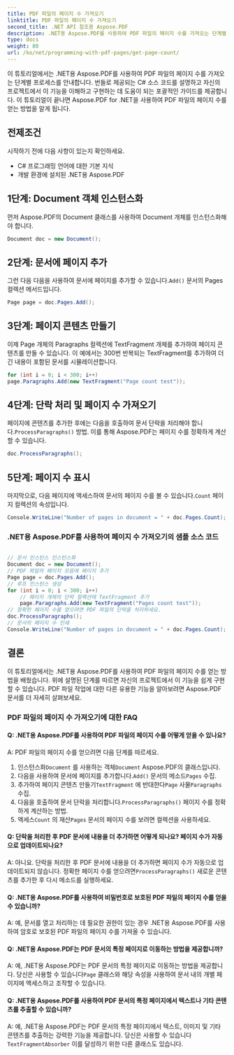 ```yaml
---
title: PDF 파일의 페이지 수 가져오기
linktitle: PDF 파일의 페이지 수 가져오기
second_title: .NET API 참조용 Aspose.PDF
description: .NET용 Aspose.PDF를 사용하여 PDF 파일의 페이지 수를 가져오는 단계별 가이드입니다. 프로젝트에서 쉽게 따라하고 구현할 수 있습니다.
type: docs
weight: 80
url: /ko/net/programming-with-pdf-pages/get-page-count/
---
```

이 튜토리얼에서는 .NET용 Aspose.PDF를 사용하여 PDF 파일의 페이지 수를 가져오는 단계별 프로세스를 안내합니다. 번들로 제공되는 C# 소스 코드를 설명하고 자신의 프로젝트에서 이 기능을 이해하고 구현하는 데 도움이 되는 포괄적인 가이드를 제공합니다. 이 튜토리얼이 끝나면 Aspose.PDF for .NET을 사용하여 PDF 파일의 페이지 수를 얻는 방법을 알게 됩니다.

## 전제조건
시작하기 전에 다음 사항이 있는지 확인하세요.

- C# 프로그래밍 언어에 대한 기본 지식
- 개발 환경에 설치된 .NET용 Aspose.PDF

## 1단계: Document 객체 인스턴스화
먼저 Aspose.PDF의 Document 클래스를 사용하여 Document 개체를 인스턴스화해야 합니다.

```csharp
Document doc = new Document();
```

## 2단계: 문서에 페이지 추가
 그런 다음 다음을 사용하여 문서에 페이지를 추가할 수 있습니다.`Add()` 문서의 Pages 컬렉션 메서드입니다.

```csharp
Page page = doc.Pages.Add();
```

## 3단계: 페이지 콘텐츠 만들기
이제 Page 개체의 Paragraphs 컬렉션에 TextFragment 개체를 추가하여 페이지 콘텐츠를 만들 수 있습니다. 이 예에서는 300번 반복되는 TextFragment를 추가하여 더 긴 내용이 포함된 문서를 시뮬레이션합니다.

```csharp
for (int i = 0; i < 300; i++)
page.Paragraphs.Add(new TextFragment("Page count test"));
```

## 4단계: 단락 처리 및 페이지 수 가져오기
 페이지에 콘텐츠를 추가한 후에는 다음을 호출하여 문서 단락을 처리해야 합니다.`ProcessParagraphs()` 방법. 이를 통해 Aspose.PDF는 페이지 수를 정확하게 계산할 수 있습니다.

```csharp
doc.ProcessParagraphs();
```

## 5단계: 페이지 수 표시
 마지막으로, 다음 페이지에 액세스하여 문서의 페이지 수를 볼 수 있습니다.`Count` 페이지 컬렉션의 속성입니다.

```csharp
Console.WriteLine("Number of pages in document = " + doc.Pages.Count);
```

### .NET용 Aspose.PDF를 사용하여 페이지 수 가져오기의 샘플 소스 코드 

```csharp

// 문서 인스턴스 인스턴스화
Document doc = new Document();
// PDF 파일의 페이지 모음에 페이지 추가
Page page = doc.Pages.Add();
// 루프 인스턴스 생성
for (int i = 0; i < 300; i++)
	// 페이지 개체의 단락 컬렉션에 TextFragment 추가
	page.Paragraphs.Add(new TextFragment("Pages count test"));
// 정확한 페이지 수를 얻으려면 PDF 파일의 단락을 처리하세요.
doc.ProcessParagraphs();
// 문서의 페이지 수 인쇄
Console.WriteLine("Number of pages in document = " + doc.Pages.Count);

```

## 결론
이 튜토리얼에서는 .NET용 Aspose.PDF를 사용하여 PDF 파일의 페이지 수를 얻는 방법을 배웠습니다. 위에 설명된 단계를 따르면 자신의 프로젝트에서 이 기능을 쉽게 구현할 수 있습니다. PDF 파일 작업에 대한 다른 유용한 기능을 알아보려면 Aspose.PDF 문서를 더 자세히 살펴보세요.

### PDF 파일의 페이지 수 가져오기에 대한 FAQ

#### Q: .NET용 Aspose.PDF를 사용하여 PDF 파일의 페이지 수를 어떻게 얻을 수 있나요?

A: PDF 파일의 페이지 수를 얻으려면 다음 단계를 따르세요.

1.  인스턴스화`Document` 를 사용하는 객체`Document` Aspose.PDF의 클래스입니다.
2.  다음을 사용하여 문서에 페이지를 추가합니다.`Add()` 문서의 메소드`Pages` 수집.
3.  추가하여 페이지 콘텐츠 만들기`TextFragment` 에 반대한다`Page` 사물`Paragraphs` 수집.
4.  다음을 호출하여 문서 단락을 처리합니다.`ProcessParagraphs()` 페이지 수를 정확하게 계산하는 방법.
5.  액세스`Count` 의 재산`Pages` 문서의 페이지 수를 보려면 컬렉션을 사용하세요.

#### Q: 단락을 처리한 후 PDF 문서에 내용을 더 추가하면 어떻게 되나요? 페이지 수가 자동으로 업데이트되나요?

 A: 아니요. 단락을 처리한 후 PDF 문서에 내용을 더 추가하면 페이지 수가 자동으로 업데이트되지 않습니다. 정확한 페이지 수를 얻으려면`ProcessParagraphs()` 새로운 콘텐츠를 추가한 후 다시 메소드를 실행하세요.

#### Q: .NET용 Aspose.PDF를 사용하여 비밀번호로 보호된 PDF 파일의 페이지 수를 얻을 수 있습니까?

A: 예, 문서를 열고 처리하는 데 필요한 권한이 있는 경우 .NET용 Aspose.PDF를 사용하여 암호로 보호된 PDF 파일의 페이지 수를 가져올 수 있습니다.

#### Q: .NET용 Aspose.PDF는 PDF 문서의 특정 페이지로 이동하는 방법을 제공합니까?

 A: 예, .NET용 Aspose.PDF는 PDF 문서의 특정 페이지로 이동하는 방법을 제공합니다. 당신은 사용할 수 있습니다`Page` 클래스와 해당 속성을 사용하여 문서 내의 개별 페이지에 액세스하고 조작할 수 있습니다.

#### Q: .NET용 Aspose.PDF를 사용하여 PDF 문서의 특정 페이지에서 텍스트나 기타 콘텐츠를 추출할 수 있습니까?

 A: 예, .NET용 Aspose.PDF는 PDF 문서의 특정 페이지에서 텍스트, 이미지 및 기타 콘텐츠를 추출하는 강력한 기능을 제공합니다. 당신은 사용할 수 있습니다`TextFragmentAbsorber` 이를 달성하기 위한 다른 클래스도 있습니다.